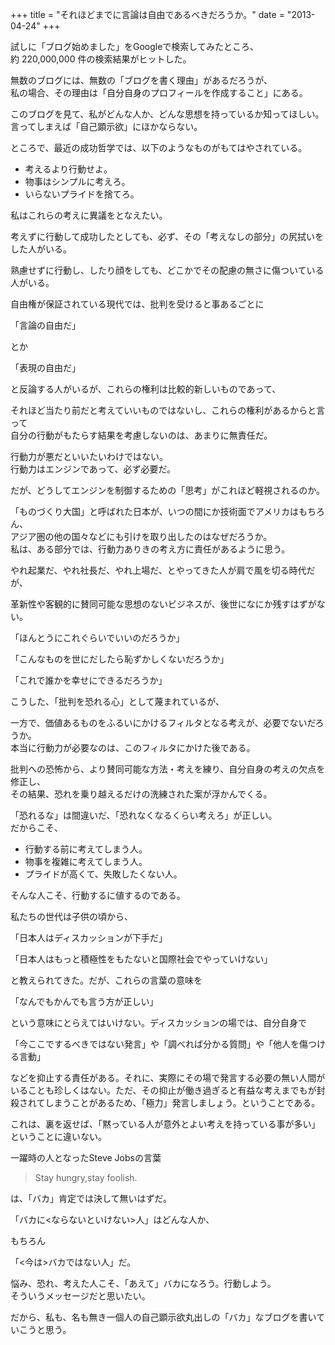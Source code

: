 +++
title = "それほどまでに言論は自由であるべきだろうか。"
date = "2013-04-24"
+++

試しに「ブログ始めました」をGoogleで検索してみたところ、  
約 220,000,000 件の検索結果がヒットした。

無数のブログには、無数の「ブログを書く理由」があるだろうが、  
私の場合、その理由は「自分自身のプロフィールを作成すること」にある。  

このブログを見て、私がどんな人か、どんな思想を持っているか知ってほしい。  
言ってしまえば「自己顕示欲」にほかならない。

ところで、最近の成功哲学では、以下のようなものがもてはやされている。

-   考えるより行動せよ。
-   物事はシンプルに考えろ。
-   いらないプライドを捨てろ。

私はこれらの考えに異議をとなえたい。  

考えずに行動して成功したとしても、必ず、その「考えなしの部分」の尻拭いをした人がいる。  

熟慮せずに行動し、したり顔をしても、どこかでその配慮の無さに傷ついている人がいる。

自由権が保証されている現代では、批判を受けると事あるごとに

「言論の自由だ」

とか

「表現の自由だ」

と反論する人がいるが、これらの権利は比較的新しいものであって、  

それほど当たり前だと考えていいものではないし、これらの権利があるからと言って  
自分の行動がもたらす結果を考慮しないのは、あまりに無責任だ。

行動力が悪だといいたいわけではない。  
行動力はエンジンであって、必ず必要だ。  

だが、どうしてエンジンを制御するための「思考」がこれほど軽視されるのか。

「ものづくり大国」と呼ばれた日本が、いつの間にか技術面でアメリカはもちろん、  
アジア圏の他の国々などにも引けを取り出したのはなぜだろうか。  
私は、ある部分では、行動力ありきの考え方に責任があるように思う。  

やれ起業だ、やれ社長だ、やれ上場だ、とやってきた人が肩で風を切る時代だが、  

革新性や客観的に賛同可能な思想のないビジネスが、後世になにか残すはずがない。

「ほんとうにこれぐらいでいいのだろうか」

「こんなものを世にだしたら恥ずかしくないだろうか」

「これで誰かを幸せにできるだろうか」

こうした、「批判を恐れる心」として蔑まれているが、  

一方で、価値あるものをふるいにかけるフィルタとなる考えが、必要でないだろうか。  
本当に行動力が必要なのは、このフィルタにかけた後である。  

批判への恐怖から、より賛同可能な方法・考えを練り、自分自身の考えの欠点を修正し、  
その結果、恐れを乗り越えるだけの洗練された案が浮かんでくる。

「恐れるな」は間違いだ、「恐れなくなるくらい考えろ」が正しい。  
だからこそ、

-   行動する前に考えてしまう人。
-   物事を複雑に考えてしまう人。
-   プライドが高くて、失敗したくない人。

そんな人こそ、行動するに値するのである。

私たちの世代は子供の頃から、

「日本人はディスカッションが下手だ」

「日本人はもっと積極性をもたないと国際社会でやっていけない」

と教えられてきた。だが、これらの言葉の意味を

「なんでもかんでも言う方が正しい」

という意味にとらえてはいけない。ディスカッションの場では、自分自身で  

「今ここでするべきではない発言」や「調べれば分かる質問」や「他人を傷つける言動」  

などを抑止する責任がある。それに、実際にその場で発言する必要の無い人間がいることも珍しくはない。ただ、その抑止が働き過ぎると有益な考えまでもが封殺されてしまうことがあるため、「極力」発言しましょう。ということである。  

これは、裏を返せば、「黙っている人が意外とよい考えを持っている事が多い」ということに違いない。

一躍時の人となったSteve Jobsの言葉

> Stay hungry,stay foolish.

は、「バカ」肯定では決して無いはずだ。

「バカに\<ならないといけない\>人」はどんな人か、

もちろん

「\<今は\>バカではない人」だ。

悩み、恐れ、考えた人こそ、「あえて」バカになろう。行動しよう。  
そういうメッセージだと思いたい。

だから、私も、名も無き一個人の自己顕示欲丸出しの「バカ」なブログを書いていこうと思う。
